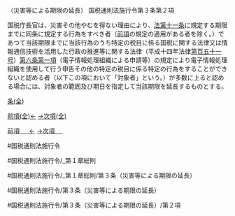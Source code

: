 （災害等による期限の延長）
国税通則法施行令第３条第２項

国税庁長官は、災害その他やむを得ない理由により、[法第十一条](国税通則法＿＿＿＿＿第１１条第１項)に規定する期限までに同条に規定する行為をすべき者（[前項](国税通則法施行＿令＿第３条第１項)の規定の適用がある者を除く。）であつて当該期限までに当該行為のうち特定の税目に係る国税に関する法律又は情報通信技術を活用した行政の推進等に関する法律（平成十四年法律[第百五十一号](国税通則法施行＿令＿第３条第２項第１５１号)）[第六条第一項](国税通則法施行＿令＿第６条第１項)（電子情報処理組織による申請等）の規定により電子情報処理組織を使用して行う申告その他の特定の税目に係る特定の行為をすることができないと認める者（以下この項において「対象者」という。）が多数に上ると認める場合には、対象者の範囲及び期日を指定して当該期限を延長するものとする。

[条(全)](国税通則法施行＿令＿第３条_.md)

[前項(全)←](国税通則法施行＿令＿第３条第１項_.md)    [→次項(全)](国税通則法施行＿令＿第３条第３項_.md)

[前項 　 ←](国税通則法施行＿令＿第３条第１項.md)    [→次項 　 ](国税通則法施行＿令＿第３条第３項.md)



#国税通則法施行令

#国税通則法施行令/_第１章総則

#国税通則法施行令/_第１章総則/第３条（災害等による期限の延長）

#国税通則法施行令/第３条（災害等による期限の延長）

#国税通則法施行令/第３条（災害等による期限の延長）/第２項

